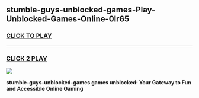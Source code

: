 
## stumble-guys-unblocked-games-Play-Unblocked-Games-Online-0lr65
<h3>
<a href="https://premium76.site?title=stumble-guys-unblocked-games&ref=25A">CLICK TO PLAY</a></h3>
<hr>

<h3>
<a href="https://premium76.site?title=stumble-guys-unblocked-games&ref=25A">CLICK 2 PLAY</a>
  
</h3>

<a href="https://premium76.site?title=stumble-guys-unblocked-games&ref=25A"><img src="https://clearcache.store/games.png"></a>


**stumble-guys-unblocked-games games unblocked: Your Gateway to Fun and Accessible Online Gaming**

